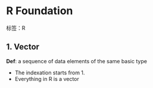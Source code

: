 # R Foundation

标签：R

## 1. Vector

**Def**: a sequence of data elements of the same basic type

* The indexation starts from 1.
*  Everything in R is a vector

